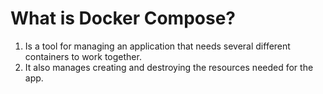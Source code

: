 # What is Docker Compose? 

1. Is a tool for managing an application that needs several different containers to work together.
2. It also manages creating and destroying the resources needed for the app.
